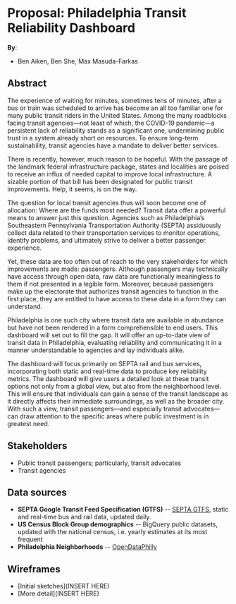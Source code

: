 # Proposal: Philadelphia Transit Reliability Dashboard

**By**:
* Ben Aiken, Ben She, Max Masuda-Farkas

## Abstract

The experience of waiting for minutes, sometimes tens of minutes, after a bus or train was scheduled to arrive has become an all too familiar one for many public transit riders in the United States.  Among the many roadblocks facing transit agencies—not least of which, the COVID-19 pandemic—a persistent lack of reliability stands as a significant one, undermining public trust in a system already short on resources.  To ensure long-term sustainability, transit agencies have a mandate to deliver better services.

There is recently, however, much reason to be hopeful.  With the passage of the landmark federal infrastructure package, states and localities are poised to receive an influx of needed capital to improve local infrastructure.  A sizable portion of that bill has been designated for public transit improvements.  Help, it seems, is on the way.

The question for local transit agencies thus will soon become one of allocation: Where are the funds most needed?  Transit data offer a powerful means to answer just this question.  Agencies such as Philadelphia’s Southeastern Pennsylvania Transportation Authority (SEPTA) assiduously collect data related to their transportation services to monitor operations, identify problems, and ultimately strive to deliver a better passenger experience.

Yet, these data are too often out of reach to the very stakeholders for which improvements are made: passengers.  Although passengers may technically have access through open data, raw data are functionally meaningless to them if not presented in a legible form.  Moreover, because passengers make up the electorate that authorizes transit agencies to function in the first place, they are entitled to have access to these data in a form they can understand.

Philadelphia is one such city where transit data are available in abundance but have not been rendered in a form comprehensible to end users.  This dashboard will set out to fill the gap.  It will offer an up-to-date view of transit data in Philadelphia, evaluating reliability and communicating it in a manner understandable to agencies and lay individuals alike.  

The dashboard will focus primarily on SEPTA rail and bus services, incorporating both static and real-time data to produce key reliability metrics.  The dashboard will give users a detailed look at these transit options not only from a global view, but also from the neighborhood level.  This will ensure that individuals can gain a sense of the transit landscape as it directly affects their immediate surroundings, as well as the broader city.  With such a view, transit passengers—and especially transit advocates—can draw attention to the specific areas where public investment is in greatest need.

## Stakeholders

* Public transit passengers; particularly, transit advocates
* Transit agencies

## Data sources

- **SEPTA Google Transit Feed Specification (GTFS)** -- [SEPTA GTFS](http://www3.septa.org/developer/), static and real-time bus and rail data, updated daily.
- **US Census Block Group demographics** -- BigQuery public datasets, updated with the national census, i.e. yearly estimates at its most frequent
- **Philadelphia Neighborhoods** -- [OpenDataPhilly](https://www.opendataphilly.org/dataset/philadelphia-neighborhoods/resource/6c61f240-aafe-478e-b993-b75fd09a93d6)


## Wireframes

* [Initial sketches](INSERT HERE)
* [More detail](INSERT HERE)